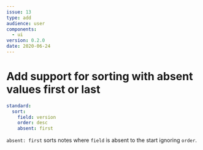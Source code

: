 ```yaml
---
issue: 13
type: add
audience: user
components:
  - ui
version: 0.2.0
date: 2020-06-24
---
```


# Add support for sorting with absent values first or last

```yaml
standard:
  sort:
    field: version
    order: desc
    absent: first
```

`absent: first` sorts notes where `field` is absent to the start ignoring `order`.
